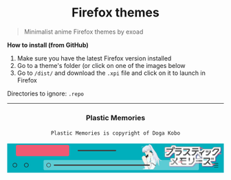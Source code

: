 <h1 align="center">Firefox themes</h1>

> Minimalist anime Firefox themes by exoad

**How to install (from GitHub)**

1. Make sure you have the latest Firefox version installed
2. Go to a theme's folder (or click on one of the images below
3. Go to `/dist/` and download the `.xpi` file and click on it to launch in Firefox

Directories to ignore: `.repo`

<hr>

<h3 align="center">Plastic Memories</h3>
<div align="center">
<code>Plastic Memories is copyright of Doga Kobo</code>
</div>
<br>
<div align="center">
  <a href="https://github.com/exoad/plamemo-firefoxtheme/tree/masta/plamemo_theme">
    <img src="./.repo/3953784.png"/ >
  </a>
</div>
